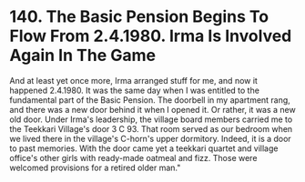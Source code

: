 


    
# 140. The Basic Pension Begins To Flow From 2.4.1980. Irma Is Involved Again In The Game

And at least yet once more, Irma arranged stuff for me, and now it happened 2.4.1980. It was the same day when I was entitled to the fundamental part of the Basic Pension. The doorbell in my apartment rang, and there was a new door behind it when I opened it. Or rather, it was a new old door. Under Irma's leadership, the village board members carried me to the Teekkari Village's door 3 C 93. That room served as our bedroom when we lived there in the village's C-horn's upper dormitory. Indeed, it is a door to past memories. With the door came yet a teekkari quartet and village office's other girls with ready-made oatmeal and fizz. Those were welcomed provisions for a retired older man."
